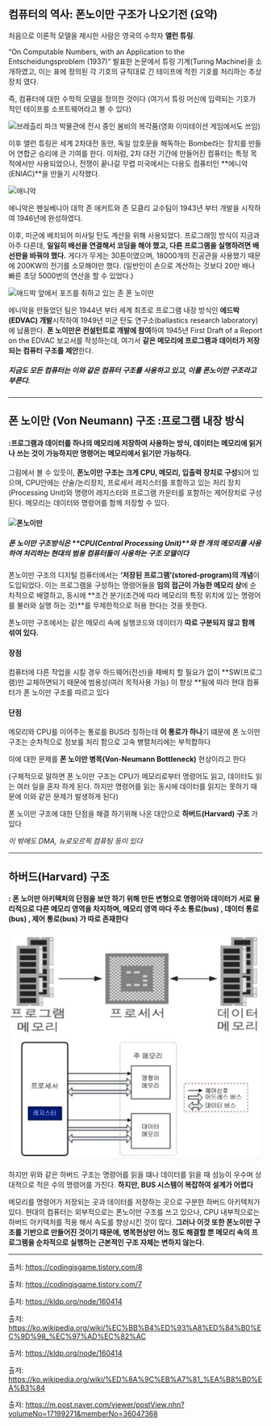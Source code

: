 ## 컴퓨터의 역사: 폰노이만 구조가 나오기전 (요약)

처음으로 이론적 모델을 제시한 사람은 영국의 수학자 **앨런 튜링**.

 “On Computable Numbers, with an Application to the Entscheidungsproblem (1937)“ 발표한 논문에서 튜링 기계(Turing Machine)을 소개하였고, 이는 표에 정의된 각 기호의 규칙대로 긴 테이프에 적힌 기호를 처리하는 추상 장치 였다.

즉, 컴퓨터에 대한 수학적 모델을 정의한 것이다 (여기서 튜링 머신에 입력되는 기호가 적인 테이프를 소프트웨어라고 볼 수 있다)

![브레츨리 파크 박물관에 전시 중인 봄비의 복각품(영화 이미테이션 게임에서도 쓰임)](http://file.thisisgame.com/upload/nboard/news/2015/03/16/20150316121402_4873.jpg)

이후 앨런 튜링은 세계 2차대전 동안, 독일 암호문을 해독하는 Bombe라는 장치를 만들어 연합군 승리에 큰 기여를 한다. 이처럼, 2차 대전 기간에 만들어진 컴퓨터는 특정 목적에서만 사용되었으나, 전쟁이 끝나갈 무렵 미국에서는 다용도 컴퓨터인 **에니악(ENIAC)**을 만들기 시작했다.

![애니악](https://t1.daumcdn.net/cfile/tistory/2175033358A64A4731)

에니악은 펜실베니아 대학 존 에커트와 존 모클리 교수팀이  1943년 부터 개발을 시작하여 1946년에 완성하였다.

이후, 미군에 배치되어 미사일 탄도 계산을 위해 사용되었다. 프로그래밍 방식이 지금과  아주 다른데, **일일히 배선을 연결해서 코딩을 해야 했고, 다른 프로그램을 실행하려면 배선판을 바꿔야 했다.** 게다가 무게는 30톤이였으며, 18000개의 진공관을 사용했기 때문에 200KW의 전기를 소모해야만 했다. (일반인이 손으로 계산하는 것보다 20만 배나 빠른 초당 5000번의 연산을 할 수 있었다.)

![애드박 앞에서 포즈를 취하고 있는 존 폰 노이만](https://post-phinf.pstatic.net/MjAxODExMjhfMjAg/MDAxNTQzMzY1NjU1Njg4.xa1HLRJm9-RirSa7Q8DGA6MRGP8yDFXbd7mKY6I2vPYg.tNB4bLC8x5Ue1TDddU9h6edEZGaODKwta9RrXyYcZ5sg.JPEG/006.jpg?type=w1200)

에니악을 만들었던 팀은 1944년 부터 세계 최초로 프로그램 내장 방식인 **에드박(EDVAC) 개발**시작하여 1949년 미군 탄도 연구소(ballastics research laboratory)에 납품한다. **폰 노이만은 컨설턴트로 개발에 참여**하여 1945년 First Draft of a Report on the EDVAC 보고서를 작성하는데, 여기서 **같은 메모리에 프로그램과 데이터가 저장되는 컴퓨터 구조를 제안**한다.



##### 지금도 모든 컴퓨터는 이와 같은 컴퓨터 구조를 사용하고 있고, 이를 폰노이만 구조라고 부른다.



---



## 폰 노이만 (Von Neumann) 구조  :프로그램 내장 방식

#### :프로그램과 데이터를 하나의 메모리에 저장하여 사용하는 방식, 데이터는 메모리에 읽거나 쓰는 것이 가능하지만 명령어는 메모리에서 읽기만 가능하다.

그림에서 볼 수 있듯이,  **폰노이만 구조는 크게 CPU, 메모리, 입출력 장치로 구성**되어 있으며, CPU안에는 산술/논리장치, 프로세서 레지스터를 포함하고 있는 처리 장치(Processing Unit)와 명령어 레지스터와 프로그램 카운터를 포함하는 제어장치로 구성된다. 메모리는 데이터와 명령어를 함께 저장할 수 있다.

#### ![폰노이만](https://i.imgur.com/7SOoxhV.png)



##### 폰 노이만 구조방식은 **CPU(Central Processing Unit)**와 한 개의 메모리를 사용하여 처리하는 현대의 범용 컴퓨터들이 사용하는 구조 모델이다

폰노이만 구조의 디지털 컴퓨터에서는 **‘저장된 프로그램’(stored-program)의 개념**이 도입되었다. 이는 프로그램을 구성하는 명령어들을 **임의 접근이 가능한 메모리 상**에 순차적으로 배열하고, 동시에 **조건 분기(조건에 따라 메모리의 특정 위치에 있는 명령어를 불러와 실행 하는 것)**를 무제한적으로 허용 한다는 것을 뜻한다.

폰노이만 구조에서는 같은 메모리 속에 실행코드와 데이터가 **따로 구분되지 않고 함께 섞여 있다.**



#### **장점**

컴퓨터에 다른 작업을 시킬 경우 하드웨어(전선)을 재배치 할 필요가 없이 **SW(프로그램)만 교체하면되기 때문에 범용성(여러 목적사용 가능) 이 향상 **됨에 따라 현대 컴퓨터가 폰 노이만 구조를 따르고 있다

#### **단점**

메모리와 CPU를 이어주는 통로를 BUS라 칭하는데 **이 통로가 하나**기 떄문에 폰 노이만 구조는 순차적으로 정보를 처리 함으로 고속 병렬처리에는 부적합하다

이에 대한 문제를 **폰 노이만 병목(Von-Neumann Bottleneck)** 현상이라고 한다

(구체적으로 말하면 폰 노이만 구조는 CPU가 메모리로부터 명령어도 읽고, 데이터도 읽는 여러 일을 혼자 하게 된다. 하지만 명령어를 읽는 동시에 데이터를 읽지는 못하기 때문에 이와 같은 문제가 발생하게 된다)



폰 노이만 구조에 대한 단점을 해결 하기위해 나온 대안으로 **하버드(Harvard) 구조** 가 있다

*이 밖에도  DMA, 뉴로모르픽 컴퓨팅 등이 있다*



---



## 하버드(Harvard) 구조

####  : 폰 노이만 아키텍처의 단점을 보안 하기 위해 만든 변형으로 명령어와 데이터가 **서로 물리적으로 다른 메모리 영역을 차지**하며, 메모리 영역 마다 주소 통로(bus) , 데이터 통로(bus) , 제어 통로(bus) 가 따로 존재한다

![image-20200115212619153](하버드.JPG)

하지만 위와 같은 하버드 구조는 명령어를 읽을 떄나 데이터를 읽을 때 성능이 우수며 상대적으로 적은 수의 명령어를 가진다. **하지만,  BUS 시스템이 복잡하여 설계가 어렵다**



메모리를 명령어가 저장되는 곳과 데이터를 저장하는 곳으로 구분한 하버드 아키텍처가 있다. 현대의 컴퓨터는 외부적으로는 폰노이만 구조를 쓰고 있으나, CPU 내부적으로는 하버드 아키텍처를 적용 해서 속도를 향상시킨 것이 많다. **그러나 이것 또한 폰노이만 구조를 기반으로 만들어진 것이기 때문에, 병목현상만 어느 정도 해결할 뿐 메모리 속의 프로그램을 순차적으로 실행하는 근본적인 구조 자체는 변하지 않는다.**



---

출처: https://codingisgame.tistory.com/8

출처: https://codingisgame.tistory.com/7

출저: https://kldp.org/node/160414

출저: https://ko.wikipedia.org/wiki/%EC%BB%B4%ED%93%A8%ED%84%B0%EC%9D%98_%EC%97%AD%EC%82%AC

출저: https://kldp.org/node/160414

출저: https://ko.wikipedia.org/wiki/%ED%8A%9C%EB%A7%81_%EA%B8%B0%EA%B3%84

출저: https://m.post.naver.com/viewer/postView.nhn?volumeNo=17199271&memberNo=36047368
